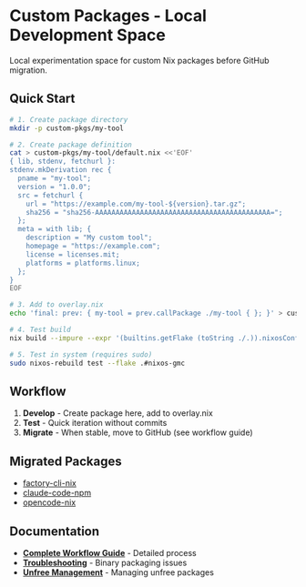 # Custom Packages - Local Development Space

Local experimentation space for custom Nix packages before GitHub migration.

## Quick Start

```bash
# 1. Create package directory
mkdir -p custom-pkgs/my-tool

# 2. Create package definition
cat > custom-pkgs/my-tool/default.nix <<'EOF'
{ lib, stdenv, fetchurl }:
stdenv.mkDerivation rec {
  pname = "my-tool";
  version = "1.0.0";
  src = fetchurl {
    url = "https://example.com/my-tool-${version}.tar.gz";
    sha256 = "sha256-AAAAAAAAAAAAAAAAAAAAAAAAAAAAAAAAAAAAAAAAAAA=";
  };
  meta = with lib; {
    description = "My custom tool";
    homepage = "https://example.com";
    license = licenses.mit;
    platforms = platforms.linux;
  };
}
EOF

# 3. Add to overlay.nix
echo 'final: prev: { my-tool = prev.callPackage ./my-tool { }; }' > custom-pkgs/overlay.nix

# 4. Test build
nix build --impure --expr '(builtins.getFlake (toString ./.)).nixosConfigurations.nixos-gmc.pkgs.my-tool'

# 5. Test in system (requires sudo)
sudo nixos-rebuild test --flake .#nixos-gmc
```

## Workflow

1. **Develop** - Create package here, add to overlay.nix
2. **Test** - Quick iteration without commits
3. **Migrate** - When stable, move to GitHub (see workflow guide)

## Migrated Packages

- [factory-cli-nix](https://github.com/GutMutCode/factory-cli-nix)
- [claude-code-npm](https://github.com/GutMutCode/claude-code-npm)
- [opencode-nix](https://github.com/GutMutCode/opencode-nix)

## Documentation

- **[Complete Workflow Guide](../docs/custom-package-workflow.md)** - Detailed process
- **[Troubleshooting](../docs/custom-package-troubleshooting.md)** - Binary packaging issues
- **[Unfree Management](../docs/unfree-package-management.md)** - Managing unfree packages

